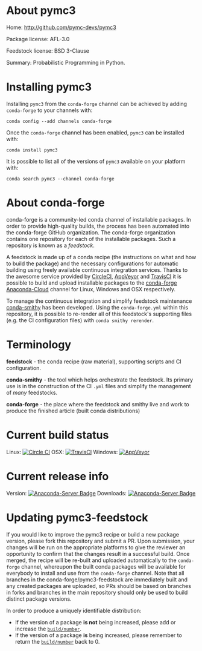 About pymc3
===========

Home: http://github.com/pymc-devs/pymc3

Package license: AFL-3.0

Feedstock license: BSD 3-Clause

Summary: Probabilistic Programming in Python.



Installing pymc3
================

Installing `pymc3` from the `conda-forge` channel can be achieved by adding `conda-forge` to your channels with:

```
conda config --add channels conda-forge
```

Once the `conda-forge` channel has been enabled, `pymc3` can be installed with:

```
conda install pymc3
```

It is possible to list all of the versions of `pymc3` available on your platform with:

```
conda search pymc3 --channel conda-forge
```



About conda-forge
=================

conda-forge is a community-led conda channel of installable packages.
In order to provide high-quality builds, the process has been automated into the
conda-forge GitHub organization. The conda-forge organization contains one repository
for each of the installable packages. Such a repository is known as a *feedstock*.

A feedstock is made up of a conda recipe (the instructions on what and how to build
the package) and the necessary configurations for automatic building using freely
available continuous integration services. Thanks to the awesome service provided by
[CircleCI](https://circleci.com/), [AppVeyor](http://www.appveyor.com/)
and [TravisCI](https://travis-ci.org/) it is possible to build and upload installable
packages to the [conda-forge](https://anaconda.org/conda-forge)
[Anaconda-Cloud](http://docs.anaconda.org/) channel for Linux, Windows and OSX respectively.

To manage the continuous integration and simplify feedstock maintenance
[conda-smithy](http://github.com/conda-forge/conda-smithy) has been developed.
Using the ``conda-forge.yml`` within this repository, it is possible to re-render all of
this feedstock's supporting files (e.g. the CI configuration files) with ``conda smithy rerender``.


Terminology
===========

**feedstock** - the conda recipe (raw material), supporting scripts and CI configuration.

**conda-smithy** - the tool which helps orchestrate the feedstock.
                   Its primary use is in the construction of the CI ``.yml`` files
                   and simplify the management of *many* feedstocks.

**conda-forge** - the place where the feedstock and smithy live and work to
                  produce the finished article (built conda distributions)

Current build status
====================

Linux: [![Circle CI](https://circleci.com/gh/conda-forge/pymc3-feedstock.svg?style=shield)](https://circleci.com/gh/conda-forge/pymc3-feedstock)
OSX: [![TravisCI](https://travis-ci.org/conda-forge/pymc3-feedstock.svg?branch=master)](https://travis-ci.org/conda-forge/pymc3-feedstock)
Windows: [![AppVeyor](https://ci.appveyor.com/api/projects/status/github/conda-forge/pymc3-feedstock?svg=True)](https://ci.appveyor.com/project/conda-forge/pymc3-feedstock/branch/master)

Current release info
====================
Version: [![Anaconda-Server Badge](https://anaconda.org/conda-forge/pymc3/badges/version.svg)](https://anaconda.org/conda-forge/pymc3)
Downloads: [![Anaconda-Server Badge](https://anaconda.org/conda-forge/pymc3/badges/downloads.svg)](https://anaconda.org/conda-forge/pymc3)


Updating pymc3-feedstock
========================

If you would like to improve the pymc3 recipe or build a new
package version, please fork this repository and submit a PR. Upon submission,
your changes will be run on the appropriate platforms to give the reviewer an
opportunity to confirm that the changes result in a successful build. Once
merged, the recipe will be re-built and uploaded automatically to the
`conda-forge` channel, whereupon the built conda packages will be available for
everybody to install and use from the `conda-forge` channel.
Note that all branches in the conda-forge/pymc3-feedstock are
immediately built and any created packages are uploaded, so PRs should be based
on branches in forks and branches in the main repository should only be used to
build distinct package versions.

In order to produce a uniquely identifiable distribution:
 * If the version of a package **is not** being increased, please add or increase
   the [``build/number``](http://conda.pydata.org/docs/building/meta-yaml.html#build-number-and-string).
 * If the version of a package **is** being increased, please remember to return
   the [``build/number``](http://conda.pydata.org/docs/building/meta-yaml.html#build-number-and-string)
   back to 0.
